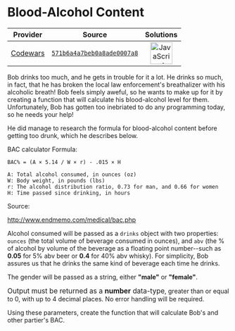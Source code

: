 [_metadata_:generated]: - "true"

# Blood-Alcohol Content

<!-- INFO TABLE BEGIN -->

| Provider                                        | Source                                                                               | Solutions                                                                                                                                                    |
| :---------------------------------------------: | :----------------------------------------------------------------------------------: | :----------------------------------------------------------------------------------------------------------------------------------------------------------: |
| [Codewars](../../../docs/providers/Codewars.md) | [`571b6a4a7beb0a8ade0007a8`](https://www.codewars.com/kata/571b6a4a7beb0a8ade0007a8) | [<img src="https://res.cloudinary.com/rascaltwo/image/upload/v1631924076/javascript_ehszr7.svg" alt="JavaScript" title="JavaScript" width="50" />](solve.js) |

<!-- INFO TABLE END -->

Bob drinks too much, and he gets in trouble for it a lot. He drinks so much, in fact, that he has broken the local law enforcement's breathalizer with his alcoholic breath! Bob feels simply aweful, so he wants to make up for it by creating a function that will calculate his blood-alcohol level for them. Unfortunately, Bob has gotten too inebriated to do any programming today, so he needs your help!

He did manage to research the formula for blood-alcohol content before getting too drunk, which he describes below.

BAC calculator Formula:

    BAC% = (A × 5.14 / W × r) - .015 × H 

    A: Total alcohol consumed, in ounces (oz)
    W: Body weight, in pounds (lbs)
    r: The alcohol distribution ratio, 0.73 for man, and 0.66 for women
    H: Time passed since drinking, in hours

Source: 

http://www.endmemo.com/medical/bac.php

Alcohol consumed will be passed as a ```drinks``` object with two properties: ```ounces``` (the total volume of beverage consumed in ounces), and ```abv``` (the % of alcohol by volume of the beverage as a floating point number--such as __0.05__ for 5% abv beer or __0.4__ for 40% abv whisky). For simplicity, Bob assures us that he drinks the same kind of beverage each time he drinks.

The gender will be passed as a string, either __"male"__ or __"female"__.

<span style="font-size:1.12em">Output must be returned as a __number__ data-type</span>, greater than or equal to 0, with up to 4 decimal places. No error handling will be required.

Using these parameters, create the function that will calculate Bob's and other partier's BAC.
